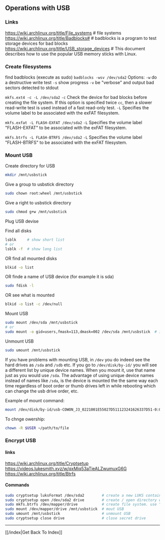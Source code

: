 ## Operations with USB
### Links
https://wiki.archlinux.org/title/File_systems  # file systems
https://wiki.archlinux.org/title/Badblocks#  # badblocks is a program to test storage devices for bad blocks
https://wiki.archlinux.org/title/USB_storage_devices  # This document describes how to use the popular USB memory sticks with Linux.

### Create filesystems

find badblocks (execute as sudo)
`badblocks -wsv /dev/sda2`
Options:
`-w` do a destructive write test
`-s` show progress
`-v` be "verbose" and output bad sectors detected to stdout

`mkfs.ext4 -c -L /dev/sda2`
`-c` Check the device for bad blocks before creating the file system. If this option is specified twice `cc`, then a slower read-write test is used instead of a fast read-only test.
`-L` Specifies the volume label to be associated with the exFAT filesystem.

`mkfs.exfat -L FLASH-EXFAT /dev/sda2`
`-L` Specifies the volume label "FLASH-EXFAT" to be associated with the exFAT filesystem.

`mkfs.btrfs -L FLASH-BTRFS /dev/sda2`
`-L` Specifies the volume label "FLASH-BTRFS" to be associated with the exFAT filesystem.

### Mount USB

Create directory for USB
```bash
mkdir /mnt/usbstick
```

Give a group to usbstick directory
```bash
sudo chown root:wheel /mnt/usbstick
```

Give a right to usbstick directory
```bash
sudo chmod g+w /mnt/usbstick
```

Plug USB devise

Find all disks
```bash
lsblk     # show short list
# or
lsblk -f  # show long list
```

OR find all mounted disks
```bash
blkid -o list
```

OR finde a name of USB device (for example it is sda)
```bash
sudo fdisk -l
```

OR see what is mounted
```bash
blkid -o list -c /dev/null
```

Mount USB
```bash
sudo mount /dev/sda /mnt/usbstick
# or
sudo mount -o gid=users,fmask=113,dmask=002 /dev/sda /mnt/usbstick  # if you want non-root users to be able to write to the USB stick
```

Unmount USB
```bash
sudo umount /mnt/usbstick
```

If you have problems with mounting USB, in `/dev` you do indeed see the hard drives as `/sda` and `/sdb` etc. If you go to `/dev/disk/by-id/` you will see a different list by unique device names. When you mount it, use that name just as you would use `/sda`. The advantage of using unique device names instead of names like `/sda`, is the device is mounted the the same way each time regardless of boot order or thumb drives left in while rebooting which can change the usb drive order, etc.

Example of mount command:
```bash
mount /dev/disk/by-id/usb-COWON_J3_0221001E55027D511123241626337D51-0:0 /mnt/usbstick
```

To chnge owership:
```bash
chown -R $USER ~/path/to/file
```

### Encrypt USB
#### links
https://wiki.archlinux.org/title/Cryptsetup
https://videos.lukesmith.xyz/w/qxMiq53aTieALZwumuxG6G
https://wiki.archlinux.org/title/Btrfs

#### Commands

```bash
sudo cryptsetup luksFormat /dev/sda2        # create a new LUKS container on sda2
sudo cryptsetup open /dev/sda2 drive        # create / open directory with name "drive"
sudo mkfs.btrfs /dev/mapper/drive           # create file system. use "mapper" instead of "sda"! execut only once at startup
sudo mount /dev/mapper/drive /mnt/usbstick  # mout USB
sudo umount /mnt/usbstick                   # unmount USB
sudo cryptsetup close drive                 # close secret drive
```

---

[[/index|Get Back To Index]]
